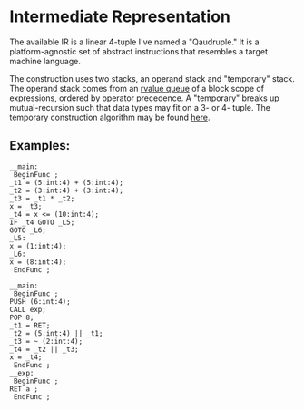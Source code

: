 # Intermediate Representation

The available IR is a linear 4-tuple I've named a "Qaudruple." It is a platform-agnostic set of abstract instructions that resembles a target machine language.

The construction uses two stacks, an operand stack and "temporary" stack. The operand stack comes from an [rvalue queue](https://github.com/jahan-addison/credence/blob/master/credence/queue.cc) of a block scope of expressions, ordered by operator precedence. A "temporary" breaks up mutual-recursion such that data types may fit on a 3- or 4- tuple. The temporary construction algorithm may be found [here](https://github.com/jahan-addison/credence/blob/master/credence/ir/temp.cc).

## Examples:

```B
__main:
 BeginFunc ;
_t1 = (5:int:4) + (5:int:4);
_t2 = (3:int:4) + (3:int:4);
_t3 = _t1 * _t2;
x = _t3;
_t4 = x <= (10:int:4);
IF _t4 GOTO _L5;
GOTO _L6;
_L5:
x = (1:int:4);
_L6:
x = (8:int:4);
 EndFunc ;
 ```


```B
__main:
 BeginFunc ;
PUSH (6:int:4);
CALL exp;
POP 8;
_t1 = RET;
_t2 = (5:int:4) || _t1;
_t3 = ~ (2:int:4);
_t4 = _t2 || _t3;
x = _t4;
 EndFunc ;
__exp:
 BeginFunc ;
RET a ;
 EndFunc ;
 ```